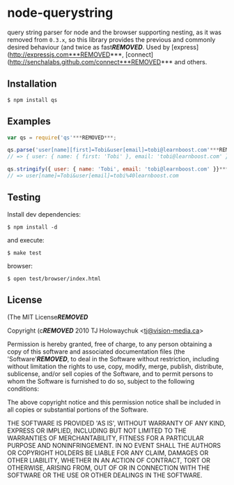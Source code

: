 # node-querystring

  query string parser for node and the browser supporting nesting, as it was removed from `0.3.x`, so this library provides the previous and commonly desired behaviour (and twice as fast***REMOVED***. Used by [express](http://expressjs.com***REMOVED***, [connect](http://senchalabs.github.com/connect***REMOVED*** and others.

## Installation

    $ npm install qs

## Examples

```js
var qs = require('qs'***REMOVED***;

qs.parse('user[name][first]=Tobi&user[email]=tobi@learnboost.com'***REMOVED***;
// => { user: { name: { first: 'Tobi' }, email: 'tobi@learnboost.com' } }

qs.stringify({ user: { name: 'Tobi', email: 'tobi@learnboost.com' }}***REMOVED***
// => user[name]=Tobi&user[email]=tobi%40learnboost.com
```

## Testing

Install dev dependencies:

    $ npm install -d

and execute:

    $ make test

browser:

    $ open test/browser/index.html

## License 

(The MIT License***REMOVED***

Copyright (c***REMOVED*** 2010 TJ Holowaychuk &lt;tj@vision-media.ca&gt;

Permission is hereby granted, free of charge, to any person obtaining
a copy of this software and associated documentation files (the
'Software'***REMOVED***, to deal in the Software without restriction, including
without limitation the rights to use, copy, modify, merge, publish,
distribute, sublicense, and/or sell copies of the Software, and to
permit persons to whom the Software is furnished to do so, subject to
the following conditions:

The above copyright notice and this permission notice shall be
included in all copies or substantial portions of the Software.

THE SOFTWARE IS PROVIDED 'AS IS', WITHOUT WARRANTY OF ANY KIND,
EXPRESS OR IMPLIED, INCLUDING BUT NOT LIMITED TO THE WARRANTIES OF
MERCHANTABILITY, FITNESS FOR A PARTICULAR PURPOSE AND NONINFRINGEMENT.
IN NO EVENT SHALL THE AUTHORS OR COPYRIGHT HOLDERS BE LIABLE FOR ANY
CLAIM, DAMAGES OR OTHER LIABILITY, WHETHER IN AN ACTION OF CONTRACT,
TORT OR OTHERWISE, ARISING FROM, OUT OF OR IN CONNECTION WITH THE
SOFTWARE OR THE USE OR OTHER DEALINGS IN THE SOFTWARE.